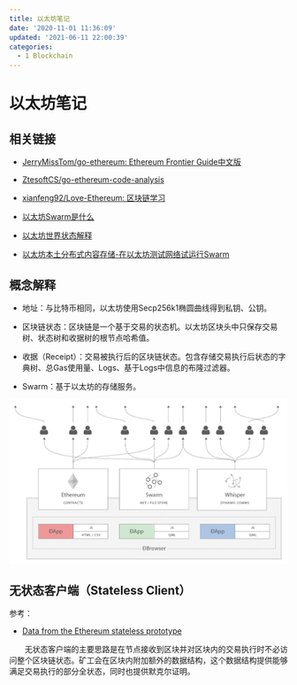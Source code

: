 ```yaml
---
title: 以太坊笔记
date: '2020-11-01 11:36:09'
updated: '2021-06-11 22:00:39'
categories:
  - 1 Blockchain
---
```

# 以太坊笔记

## 相关链接

- [JerryMissTom/go-ethereum: Ethereum Frontier Guide中文版](https://github.com/JerryMissTom/go-ethereum)

- [ZtesoftCS/go-ethereum-code-analysis](https://github.com/ZtesoftCS/go-ethereum-code-analysis)

- [xianfeng92/Love-Ethereum: 区块链学习](https://github.com/xianfeng92/Love-Ethereum)

- [以太坊Swarm是什么](https://ethereum.stackexchange.com/questions/375/what-is-swarm-and-what-is-it-used-for)

- [以太坊世界状态解释](https://ethfans.org/posts/diving-into-ethereums-world-state-part-1)

- [以太坊本土分布式内容存储-在以太坊测试网络试运行Swarm](https://ethfans.org/posts/getting-started-with-ethereum-s-swarm-on-the-testnet)

## 概念解释

- 地址：与比特币相同，以太坊使用Secp256k1椭圆曲线得到私钥、公钥。

- 区块链状态：区块链是一个基于交易的状态机。以太坊区块头中只保存交易树、状态树和收据树的根节点哈希值。

- 收据（Receipt）：交易被执行后的区块链状态。包含存储交易执行后状态的字典树、总Gas使用量、Logs、基于Logs中信息的布隆过滤器。

- Swarm：基于以太坊的存储服务。

![](Ethereum_Notes/20190302100828.png)

## 无状态客户端（Stateless Client）

参考：

- [Data from the Ethereum stateless prototype](https://medium.com/@akhounov/data-from-the-ethereum-stateless-prototype-8c69479c8abc)

　　无状态客户端的主要思路是在节点接收到区块并对区块内的交易执行时不必访问整个区块链状态。矿工会在区块内附加额外的数据结构，这个数据结构提供能够满足交易执行的部分全状态，同时也提供默克尔证明。





